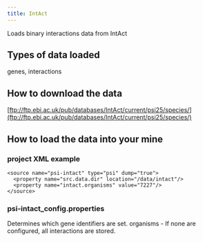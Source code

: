 ```yaml
---
title: IntAct
---
```


Loads binary interactions data from IntAct

## Types of data loaded

genes, interactions

## How to download the data

[ftp://ftp.ebi.ac.uk/pub/databases/IntAct/current/psi25/species/](ftp://ftp.ebi.ac.uk/pub/databases/IntAct/current/psi25/species/)

## How to load the data into your mine

### project XML example

```markup
<source name="psi-intact" type="psi" dump="true">
  <property name="src.data.dir" location="/data/intact"/>
  <property name="intact.organisms" value="7227"/>
</source>
```

### psi-intact\_config.properties

Determines which gene identifiers are set. organisms - If none are configured, all interactions are stored.

